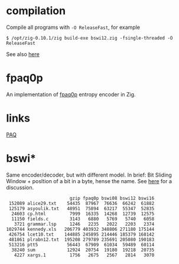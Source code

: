 # compilation
Compile all programs with `-O ReleaseFast`, for example

```
$ /opt/zig-0.10.1/zig build-exe bswi12.zig -fsingle-threaded -O ReleaseFast
```

See also [here](https://ziggit.dev/t/strange-program-performance-dependence/525)

# fpaq0p
An implementation of [fpaq0p](http://nishi.dreamhosters.com/u/fpaq0p.cpp) entropy encoder in Zig.

# links
[PAQ](http://mattmahoney.net/dc/)

# bswi*

Same encoder/decoder, but with different model.
In brief: Bit Sliding Window + posItion of a bit in a byte, hense the name.
See [here](https://encode.su/threads/4008-A-model-for-fpaq0p-like-compressor) for a discussion.

```
                        gzip fpaq0p bswi08 bswi12 bswi16
 152089 alice29.txt    54435  87967  76636  66242  61882
 125179 asyoulik.txt   48951  75894  63217  55347  52835
  24603 cp.html         7999  16335  14268  12739  12575
  11150 fields.c        3143   6880   5769   5740   6058
   3721 grammar.lsp     1246   2235   2022   2203   2374
1029744 kennedy.xls   206779 403932 348806 271180 175144
 426754 lcet10.txt    144885 245895 214446 185379 168142
 481861 plrabn12.txt  195208 279789 235691 205080 190183
 513216 ptt5           56443  67909  61034  59489  60114
  38240 sum            12924  20754  19180  19218  20735
   4227 xargs.1         1756   2675   2567   2814   3070
```
